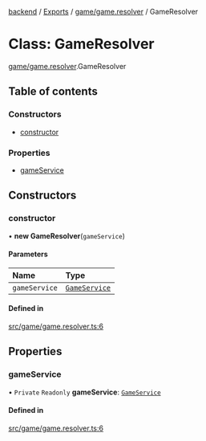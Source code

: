 [backend](../README.md) / [Exports](../modules.md) / [game/game.resolver](../modules/game_game_resolver.md) / GameResolver

# Class: GameResolver

[game/game.resolver](../modules/game_game_resolver.md).GameResolver

## Table of contents

### Constructors

- [constructor](game_game_resolver.GameResolver.md#constructor)

### Properties

- [gameService](game_game_resolver.GameResolver.md#gameservice)

## Constructors

### constructor

• **new GameResolver**(`gameService`)

#### Parameters

| Name | Type |
| :------ | :------ |
| `gameService` | [`GameService`](game_game_service.GameService.md) |

#### Defined in

[src/game/game.resolver.ts:6](https://github.com/GQDeltex/ft_transcendence/blob/main/backend/src/game/game.resolver.ts#L6)

## Properties

### gameService

• `Private` `Readonly` **gameService**: [`GameService`](game_game_service.GameService.md)

#### Defined in

[src/game/game.resolver.ts:6](https://github.com/GQDeltex/ft_transcendence/blob/main/backend/src/game/game.resolver.ts#L6)
